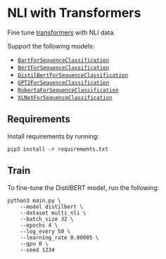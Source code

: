 # NLI with Transformers
Fine tune [transformers](https://huggingface.co/transformers/) with NLI data. 

Support the following models:
* [`BartForSequenceClassification`](https://huggingface.co/transformers/model_doc/bart.html#bartforsequenceclassification)
* [`BertForSequenceClassification`](https://huggingface.co/transformers/model_doc/bert.html#bertforsequenceclassification)
* [`DistilBertForSequenceClassification`](https://huggingface.co/transformers/model_doc/distilbert.html#distilbertforsequenceclassification)
* [`GPT2ForSequenceClassification`](https://huggingface.co/transformers/model_doc/gpt2.html#gpt2forsequenceclassification)
* [`RobertaForSequenceClassification`](https://huggingface.co/transformers/model_doc/roberta.html#robertaforsequenceclassification)
* [`XLNetForSequenceClassification`](https://huggingface.co/transformers/model_doc/xlnet.html#xlnetforsequenceclassification)

## Requirements

Install requirements by running:
```console
pip3 install -r requirements.txt
```

## Train

To fine-tune the DistilBERT model, run the following:

```console
python3 main.py \
    --model distilbert \
    --dataset multi_nli \
    --batch_size 32 \
    --epochs 4 \
    --log_every 50 \
    --learning_rate 0.00005 \
    --gpu 0 \
    --seed 1234
```

